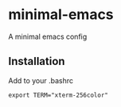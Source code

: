 # minimal-emacs
A minimal emacs config

## Installation

Add to your .bashrc

`export TERM="xterm-256color"`